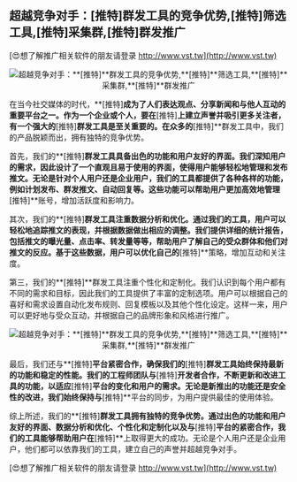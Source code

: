 ## **超越竞争对手：**[推特]**群发工具的竞争优势,**[推特]**筛选工具,**[推特]**采集群,**[推特]**群发推广**

[😍想了解推广相关软件的朋友请登录 http://www.vst.tw](http://www.vst.tw)

 <center><img src="https://vst.tw/MP4/tuiguang/png/8.png" alt="超越竞争对手：**[推特]**群发工具的竞争优势,**[推特]**筛选工具,**[推特]**采集群,**[推特]**群发推广"></center>

在当今社交媒体的时代，**[推特]**成为了人们表达观点、分享新闻和与他人互动的重要平台之一。作为一个企业或个人，要在**[推特]**上建立声誉并吸引更多关注者，有一个强大的**[推特]**群发工具是至关重要的。在众多的**[推特]**群发工具中，我们的产品脱颖而出，拥有独特的竞争优势。

首先，我们的**[推特]**群发工具具备出色的功能和用户友好的界面。我们深知用户的需求，因此设计了一个直观且易于使用的界面，使得用户能够轻松地管理和发布推文。无论是针对个人用户还是企业用户，我们的工具都提供了各种各样的功能，例如计划发布、群发推文、自动回复等。这些功能可以帮助用户更加高效地管理**[推特]**账号，增加活跃度和影响力。

其次，我们的**[推特]**群发工具注重数据分析和优化。通过我们的工具，用户可以轻松地追踪推文的表现，并根据数据做出相应的调整。我们提供详细的统计报告，包括推文的曝光量、点击率、转发量等等，帮助用户了解自己的受众群体和他们对推文的反应。基于这些数据，用户可以优化自己的**[推特]**策略，增加互动和关注度。

第三，我们的**[推特]**群发工具注重个性化和定制化。我们认识到每个用户都有不同的需求和目标，因此我们的工具提供了丰富的定制选项。用户可以根据自己的喜好和需求设置自动化发布规则、回复模板以及其他个性化设定。这样一来，用户可以更好地与受众互动，并根据自己的品牌形象和风格进行推广。

 <center><img src="https://vst.tw/MP4/tuiguang/png/4.png" alt="超越竞争对手：**[推特]**群发工具的竞争优势,**[推特]**筛选工具,**[推特]**采集群,**[推特]**群发推广"></center>

最后，我们还与**[推特]**平台紧密合作，确保我们的**[推特]**群发工具始终保持最新的功能和稳定的性能。我们的工程师团队与**[推特]**开发者合作，不断更新和改进工具的功能，以适应**[推特]**平台的变化和用户的需求。无论是新推出的功能还是安全性的改进，我们始终保持与**[推特]**平台的同步，为用户提供最佳的使用体验。

综上所述，我们的**[推特]**群发工具拥有独特的竞争优势。通过出色的功能和用户友好的界面、数据分析和优化、个性化和定制化以及与**[推特]**平台的紧密合作，我们的工具能够帮助用户在**[推特]**上取得更大的成功。无论是个人用户还是企业用户，他们都可以依靠我们的工具，建立自己的声誉并超越竞争对手。

[😍想了解推广相关软件的朋友请登录 http://www.vst.tw](http://www.vst.tw)



